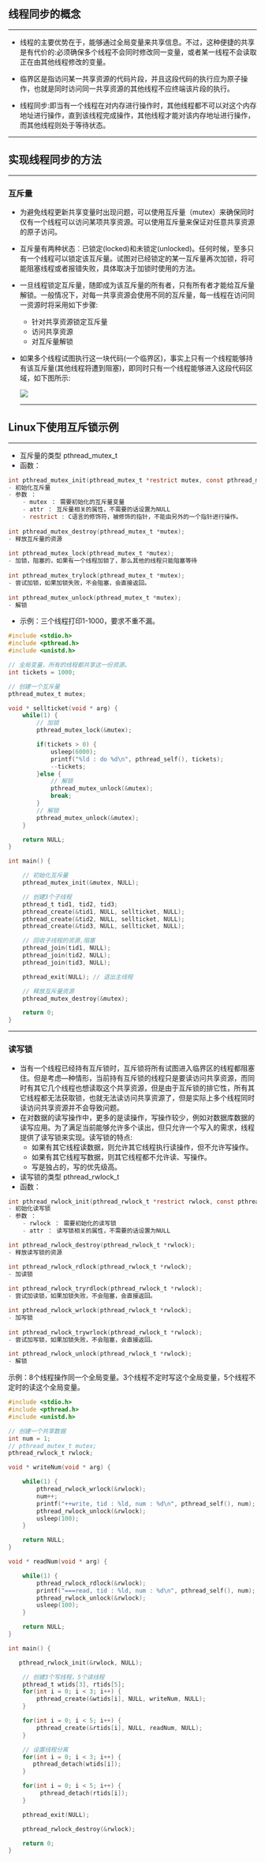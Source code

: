 ## 线程同步的概念

---

- 线程的主要优势在于，能够通过全局变量来共享信息。不过，这种便捷的共享是有代价的:必须确保多个线程不会同时修改同一变量，或者某一线程不会读取正在由其他线程修改的变量。

- 临界区是指访问某一共享资源的代码片段，并且这段代码的执行应为原子操作，也就是同时访问同一共享资源的其他线程不应终端该片段的执行。
- 线程同步:即当有一个线程在对内存进行操作时，其他线程都不可以对这个内存地址进行操作，直到该线程完成操作，其他线程才能对该内存地址进行操作，而其他线程则处于等待状态。

---

## 实现线程同步的方法

---

### 互斥量

- 为避免线程更新共享变量时出现问题，可以使用互斥量（mutex）来确保同时仅有一个线程可以访问某项共享资源。可以使用互斥量来保证对任意共享资源的原子访问。

- 互斥量有两种状态︰已锁定(locked)和未锁定(unlocked)。任何时候，至多只有一个线程可以锁定该互斥量。试图对已经锁定的某一互斥量再次加锁，将可能阻塞线程或者报错失败，具体取决于加锁时使用的方法。

- 一旦线程锁定互斥量，随即成为该互斥量的所有者，只有所有者才能给互斥量解锁。一般情况下，对每一共享资源会使用不同的互斥量，每一线程在访问同一资源时将采用如下步骤:
  - 针对共享资源锁定互斥量
  - 访问共享资源
  - 对互斥量解锁

- 如果多个线程试图执行这一块代码(一个临界区)，事实上只有一个线程能够持有该互斥量(其他线程将遭到阻塞)，即同时只有一个线程能够进入这段代码区域，如下图所示:

  

  ![](https://github.com/XMULLT/IMG/raw/master/thread_img/线程同步.jpg)
  
  ---

## Linux下使用互斥锁示例

---

- 互斥量的类型 pthread_mutex_t
- 函数：

```c
int pthread_mutex_init(pthread_mutex_t *restrict mutex, const pthread_mutexattr_t *restrict attr);
- 初始化互斥量
- 参数 ：
	- mutex ： 需要初始化的互斥量变量
	- attr ： 互斥量相关的属性，不需要的话设置为NULL
	- restrict : C语言的修饰符，被修饰的指针，不能由另外的一个指针进行操作。
        
int pthread_mutex_destroy(pthread_mutex_t *mutex);
- 释放互斥量的资源
    
int pthread_mutex_lock(pthread_mutex_t *mutex);
- 加锁，阻塞的，如果有一个线程加锁了，那么其他的线程只能阻塞等待
    
int pthread_mutex_trylock(pthread_mutex_t *mutex);
- 尝试加锁，如果加锁失败，不会阻塞，会直接返回。
    
int pthread_mutex_unlock(pthread_mutex_t *mutex);
- 解锁
```

- 示例：三个线程打印1-1000，要求不重不漏。

```c
#include <stdio.h>
#include <pthread.h>
#include <unistd.h>

// 全局变量，所有的线程都共享这一份资源。
int tickets = 1000;

// 创建一个互斥量
pthread_mutex_t mutex;

void * sellticket(void * arg) {
    while(1) {
        // 加锁
        pthread_mutex_lock(&mutex);

        if(tickets > 0) {
            usleep(6000);
            printf("%ld : do %d\n", pthread_self(), tickets);
            --tickets;
        }else {
            // 解锁
            pthread_mutex_unlock(&mutex);
            break;
        }
        // 解锁
        pthread_mutex_unlock(&mutex);
    }

    return NULL;
}

int main() {

    // 初始化互斥量
    pthread_mutex_init(&mutex, NULL);

    // 创建3个子线程
    pthread_t tid1, tid2, tid3;
    pthread_create(&tid1, NULL, sellticket, NULL);
    pthread_create(&tid2, NULL, sellticket, NULL);
    pthread_create(&tid3, NULL, sellticket, NULL);

    // 回收子线程的资源,阻塞
    pthread_join(tid1, NULL);
    pthread_join(tid2, NULL);
    pthread_join(tid3, NULL);

    pthread_exit(NULL); // 退出主线程

    // 释放互斥量资源
    pthread_mutex_destroy(&mutex);

    return 0;
}
```

---

### 读写锁

- 当有一个线程已经持有互斥锁时，互斥锁将所有试图进入临界区的线程都阻塞住。但是考虑―种情形，当前持有互斥锁的线程只是要读访问共享资源，而同时有其它几个线程也想读取这个共享资源，但是由于互斥锁的排它性，所有其它线程都无法获取锁，也就无法读访问共享资源了，但是实际上多个线程同时读访问共享资源并不会导致问题。
- 在对数据的读写操作中，更多的是读操作，写操作较少，例如对数据库数据的读写应用。为了满足当前能够允许多个读出，但只允许一个写入的需求，线程提供了读写锁来实现。读写锁的特点:
  - 如果有其它线程读数据，则允许其它线程执行读操作，但不允许写操作。
  - 如果有其它线程写数据，则其它线程都不允许读、写操作。
  - 写是独占的，写的优先级高。
- 读写锁的类型 pthread_rwlock_t
- 函数： 

```c
int pthread_rwlock_init(pthread_rwlock_t *restrict rwlock, const pthread_rwlockattr_t *restrict attr);
- 初始化读写锁
- 参数 ：
	- rwlock ： 需要初始化的读写锁
	- attr ： 读写锁相关的属性，不需要的话设置为NULL

int pthread_rwlock_destroy(pthread_rwlock_t *rwlock);
- 释放读写锁的资源

int pthread_rwlock_rdlock(pthread_rwlock_t *rwlock);
- 加读锁
    
int pthread_rwlock_tryrdlock(pthread_rwlock_t *rwlock);
- 尝试加读锁，如果加锁失败，不会阻塞，会直接返回。

int pthread_rwlock_wrlock(pthread_rwlock_t *rwlock);
- 加写锁
    
int pthread_rwlock_trywrlock(pthread_rwlock_t *rwlock);
- 尝试加写锁，如果加锁失败，不会阻塞，会直接返回。

int pthread_rwlock_unlock(pthread_rwlock_t *rwlock);
- 解锁
```

示例：8个线程操作同一个全局变量。3个线程不定时写这个全局变量，5个线程不定时的读这个全局变量。

```c
#include <stdio.h>
#include <pthread.h>
#include <unistd.h>

// 创建一个共享数据
int num = 1;
// pthread_mutex_t mutex;
pthread_rwlock_t rwlock;

void * writeNum(void * arg) {

    while(1) {
        pthread_rwlock_wrlock(&rwlock);
        num++;
        printf("++write, tid : %ld, num : %d\n", pthread_self(), num);
        pthread_rwlock_unlock(&rwlock);
        usleep(100);
    }

    return NULL;
}

void * readNum(void * arg) {

    while(1) {
        pthread_rwlock_rdlock(&rwlock);
        printf("===read, tid : %ld, num : %d\n", pthread_self(), num);
        pthread_rwlock_unlock(&rwlock);
        usleep(100);
    }

    return NULL;
}

int main() {

   pthread_rwlock_init(&rwlock, NULL);

    // 创建3个写线程，5个读线程
    pthread_t wtids[3], rtids[5];
    for(int i = 0; i < 3; i++) {
        pthread_create(&wtids[i], NULL, writeNum, NULL);
    }

    for(int i = 0; i < 5; i++) {
        pthread_create(&rtids[i], NULL, readNum, NULL);
    }

    // 设置线程分离
    for(int i = 0; i < 3; i++) {
       pthread_detach(wtids[i]);
    }

    for(int i = 0; i < 5; i++) {
         pthread_detach(rtids[i]);
    }

    pthread_exit(NULL);

    pthread_rwlock_destroy(&rwlock);

    return 0;
}
```

